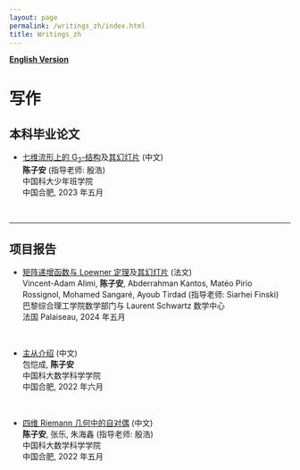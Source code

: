 ```yaml
---
layout: page
permalink: /writings_zh/index.html
title: Writings_zh
---
```


**[English Version](https://zian-chen.github.io/writings/)**

# 写作

## 本科毕业论文

- [七维流形上的 G<sub>2</sub>-结构](https://zian-chen.github.io/papers/Thesis_without_acknowledgements.pdf)及[其幻灯片](https://zian-chen.github.io/file/ustcmb-main.pdf) (中文)
<br>**陈子安** (指导老师: 殷浩)
<br>中国科大少年班学院
<br>中国合肥, 2023 年五月
<br>

---

## 项目报告

- [矩阵递增函数与 Loewner 定理](https://zian-chen.github.io/file/MAT02_rapportfinal.pdf)及[其幻灯片](https://zian-chen.github.io/file/presentation_psc.pdf) (法文)
<br>Vincent-Adam Alimi, **陈子安**, Abderrahman Kantos, Matéo Pirio Rossignol, Mohamed Sangaré, Ayoub Tirdad (指导老师: Siarhei Finski)
<br>巴黎综合理工学院数学部门与 Laurent Schwartz 数学中心
<br>法国 Palaiseau, 2024 年五月
<br>

- [主从介绍](http://staff.ustc.edu.cn/~mathsu01/pu/pdf/Warming_65(2022.06).pdf) (中文)
<br>包恺成, **陈子安**
<br>中国科大数学科学学院
<br>中国合肥, 2022 年六月
<br>

- [四维 Riemann 几何中的自对偶](https://zian-chen.github.io/papers/Self-Duality.pdf) (中文)
<br>**陈子安**, 张乐, 朱海鑫 (指导老师: 殷浩)
<br>中国科大数学科学学院
<br>中国合肥, 2022 年五月
<br>

<!--
---

## 课程作业

- [读书报告: 债, 五千年的历史](https://zian-chen.github.io/file/La_fiche_de_lecture.pdf)(法文)
<br>**陈子安**
<br>巴黎综合理工学院人文与社会科学部门
<br>法国 Palaiseau, 2023 年十月
<br> -->

